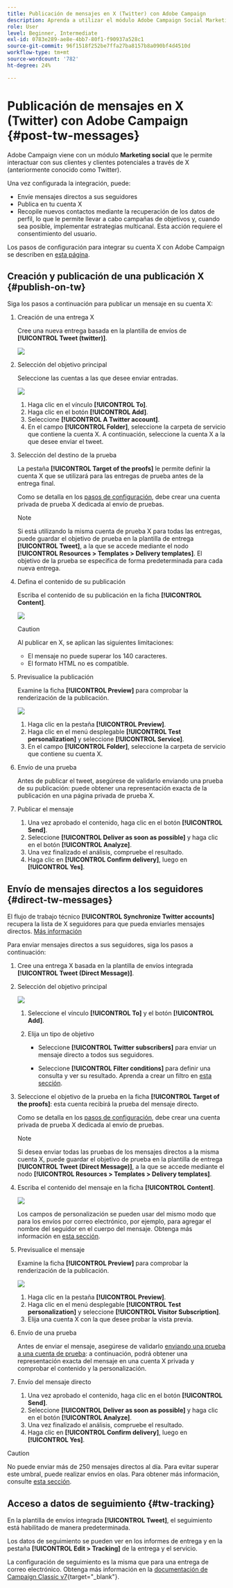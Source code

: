 ```yaml
---
title: Publicación de mensajes en X (Twitter) con Adobe Campaign
description: Aprenda a utilizar el módulo Adobe Campaign Social Marketing para publicar mensajes en X (anteriormente conocido como Twitter) y enviar mensajes directos a sus seguidores
role: User
level: Beginner, Intermediate
exl-id: 0783e289-ae8e-4bb7-80f1-f90937a528c1
source-git-commit: 96f1518f252be7ffa27ba8157b8a090bf4d4510d
workflow-type: tm+mt
source-wordcount: '782'
ht-degree: 24%

---
```



# Publicación de mensajes en X (Twitter) con Adobe Campaign {#post-tw-messages}

Adobe Campaign viene con un módulo **Marketing social** que le permite interactuar con sus clientes y clientes potenciales a través de X (anteriormente conocido como Twitter).

Una vez configurada la integración, puede:

* Envíe mensajes directos a sus seguidores
* Publica en tu cuenta X
* Recopile nuevos contactos mediante la recuperación de los datos de perfil, lo que le permite llevar a cabo campañas de objetivos y, cuando sea posible, implementar estrategias multicanal. Esta acción requiere el consentimiento del usuario.


Los pasos de configuración para integrar su cuenta X con Adobe Campaign se describen en [esta página](../connect/ac-tw.md).

## Creación y publicación de una publicación X {#publish-on-tw}

Siga los pasos a continuación para publicar un mensaje en su cuenta X:

1. Creación de una entrega X

   Cree una nueva entrega basada en la plantilla de envíos de **[!UICONTROL Tweet (twitter)]**.

   ![](assets/tw-new-delivery.png)

1. Selección del objetivo principal

   Seleccione las cuentas a las que desee enviar entradas.

   ![](assets/tw-define-target.png)

   1. Haga clic en el vínculo **[!UICONTROL To]**.
   1. Haga clic en el botón **[!UICONTROL Add]**.
   1. Seleccione **[!UICONTROL A Twitter account]**.
   1. En el campo **[!UICONTROL Folder]**, seleccione la carpeta de servicio que contiene la cuenta X. A continuación, seleccione la cuenta X a la que desee enviar el tweet.

1. Selección del destino de la prueba

   La pestaña **[!UICONTROL Target of the proofs]** le permite definir la cuenta X que se utilizará para las entregas de prueba antes de la entrega final.

   Como se detalla en los [pasos de configuración](../connect/ac-tw.md#tw-test-account), debe crear una cuenta privada de prueba X dedicada al envío de pruebas.

   >[!NOTE]
   >
   >Si está utilizando la misma cuenta de prueba X para todas las entregas, puede guardar el objetivo de prueba en la plantilla de entrega **[!UICONTROL Tweet]**, a la que se accede mediante el nodo **[!UICONTROL Resources > Templates > Delivery templates]**. El objetivo de la prueba se especifica de forma predeterminada para cada nueva entrega.

1. Defina el contenido de su publicación

   Escriba el contenido de su publicación en la ficha **[!UICONTROL Content]**.

   ![](assets/tw-delivery-content.png)

   >[!CAUTION]
   >
   >Al publicar en X, se aplican las siguientes limitaciones:
   >
   >* El mensaje no puede superar los 140 caracteres.
   >* El formato HTML no es compatible.
   >

1. Previsualice la publicación

   Examine la ficha **[!UICONTROL Preview]** para comprobar la renderización de la publicación.

   ![](assets/tw-delivery-preview.png)

   1. Haga clic en la pestaña **[!UICONTROL Preview]**.
   1. Haga clic en el menú desplegable **[!UICONTROL Test personalization]** y seleccione **[!UICONTROL Service]**.
   1. En el campo **[!UICONTROL Folder]**, seleccione la carpeta de servicio que contiene su cuenta X.

1. Envío de una prueba

   Antes de publicar el tweet, asegúrese de validarlo enviando una prueba de su publicación: puede obtener una representación exacta de la publicación en una página privada de prueba X.

1. Publicar el mensaje

   1. Una vez aprobado el contenido, haga clic en el botón **[!UICONTROL Send]**.
   1. Seleccione **[!UICONTROL Deliver as soon as possible]** y haga clic en el botón **[!UICONTROL Analyze]**.
   1. Una vez finalizado el análisis, compruebe el resultado.
   1. Haga clic en **[!UICONTROL Confirm delivery]**, luego en **[!UICONTROL Yes]**.

## Envío de mensajes directos a los seguidores {#direct-tw-messages}

El flujo de trabajo técnico **[!UICONTROL Synchronize Twitter accounts]** recupera la lista de X seguidores para que pueda enviarles mensajes directos. [Más información](../connect/ac-tw.md#synchro-tw-accounts)

Para enviar mensajes directos a sus seguidores, siga los pasos a continuación:

1. Cree una entrega X basada en la plantilla de envíos integrada **[!UICONTROL Tweet (Direct Message)]**.

1. Selección del objetivo principal

   ![](assets/tw-dm-define-target.png)

   1. Seleccione el vínculo **[!UICONTROL To]** y el botón **[!UICONTROL Add]**.

   1. Elija un tipo de objetivo

      * Seleccione **[!UICONTROL Twitter subscribers]** para enviar un mensaje directo a todos sus seguidores.

      * Seleccione **[!UICONTROL Filter conditions]** para definir una consulta y ver su resultado. Aprenda a crear un filtro en [esta sección](../audiences/create-filters.md#advanced-filters).

1. Seleccione el objetivo de la prueba en la ficha **[!UICONTROL Target of the proofs]**: esta cuenta recibirá la prueba del mensaje directo.

   Como se detalla en los [pasos de configuración](../connect/ac-tw.md#tw-test-account), debe crear una cuenta privada de prueba X dedicada al envío de pruebas.


   >[!NOTE]
   >
   >Si desea enviar todas las pruebas de los mensajes directos a la misma cuenta X, puede guardar el objetivo de prueba en la plantilla de entrega **[!UICONTROL Tweet (Direct Message)]**, a la que se accede mediante el nodo **[!UICONTROL Resources > Templates > Delivery templates]**.

1. Escriba el contenido del mensaje en la ficha **[!UICONTROL Content]**.

   ![](assets/tw-dm-content.png)

   Los campos de personalización se pueden usar del mismo modo que para los envíos por correo electrónico, por ejemplo, para agregar el nombre del seguidor en el cuerpo del mensaje. Obtenga más información en [esta sección](../send/personalize.md).

1. Previsualice el mensaje

   Examine la ficha **[!UICONTROL Preview]** para comprobar la renderización de la publicación.

   ![](assets/tw-dm-preview.png)

   1. Haga clic en la pestaña **[!UICONTROL Preview]**.
   1. Haga clic en el menú desplegable **[!UICONTROL Test personalization]** y seleccione **[!UICONTROL Visitor Subscription]**.
   1. Elija una cuenta X con la que desee probar la vista previa.

1. Envío de una prueba

   Antes de enviar el mensaje, asegúrese de validarlo [enviando una prueba a una cuenta de prueba](../send/preview-and-proof.md): a continuación, podrá obtener una representación exacta del mensaje en una cuenta X privada y comprobar el contenido y la personalización.

1. Envío del mensaje directo

   1. Una vez aprobado el contenido, haga clic en el botón **[!UICONTROL Send]**.
   1. Seleccione **[!UICONTROL Deliver as soon as possible]** y haga clic en el botón **[!UICONTROL Analyze]**.
   1. Una vez finalizado el análisis, compruebe el resultado.
   1. Haga clic en **[!UICONTROL Confirm delivery]**, luego en **[!UICONTROL Yes]**.

>[!CAUTION]
>
>No puede enviar más de 250 mensajes directos al día. Para evitar superar este umbral, puede realizar envíos en olas. Para obtener más información, consulte [esta sección](configure-and-send.md#sending-using-multiple-waves).


## Acceso a datos de seguimiento {#tw-tracking}

En la plantilla de envíos integrada **[!UICONTROL Tweet]**, el seguimiento está habilitado de manera predeterminada.

Los datos de seguimiento se pueden ver en los informes de entrega y en la pestaña **[!UICONTROL Edit > Tracking]** de la entrega y el servicio.

La configuración de seguimiento es la misma que para una entrega de correo electrónico. Obtenga más información en la [documentación de Campaign Classic v7](https://experienceleague.adobe.com/docs/campaign-classic/using/sending-messages/monitoring-deliveries/about-delivery-monitoring.html?lang=es){target="_blank"}.

